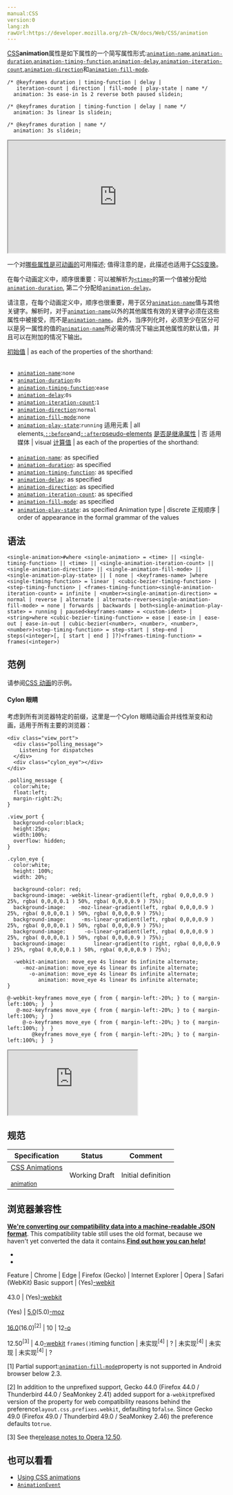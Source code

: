 ```yaml
---
manual:CSS
version:0
lang:zh
rawUrl:https://developer.mozilla.org/zh-CN/docs/Web/CSS/animation
---
```






[CSS](%28448 "")**animation**属性是如下属性的一个简写属性形式:[`animation-name`](%3559 "使用简写属性animation可以很方便地同时设置所有的动画属性。"),[`animation-duration`](%3574 "animation-duration属性指定一个动画周期的时长。"),[`animation-timing-function`](%3578 "CSS animation-timing-function属性定义CSS动画在每一动画周期中执行的节奏。可能值为一或多个 <timing-function>。"),[`animation-delay`](%3561 "animation-delay CSS属性定义动画于何时开始，即从动画应用在元素上到动画开始的这段时间的长度。"),[`animation-iteration-count`](%3576 "animation-iteration-count CSS 属性   定义动画在结束前运行的次数 可以是1次 无限循环."),[`animation-direction`](%3573 "animation-direction CSS 属性指示动画是否反向播放，它通常在简写属性animation中设定")和[`animation-fill-mode`](%3575 "animation-fill-mode 这个 CSS 属性用来指定在动画执行之前和之后如何给动画的目标应用样式。").


```
/* @keyframes duration | timing-function | delay |
   iteration-count | direction | fill-mode | play-state | name */
  animation: 3s ease-in 1s 2 reverse both paused slidein;

/* @keyframes duration | timing-function | delay | name */
  animation: 3s linear 1s slidein;

/* @keyframes duration | name */
  animation: 3s slidein;
```


<iframe src='https://mdn.mozillademos.org/zh-CN/docs/Web/CSS/animation$samples/animation?revision=1298345' width='100%' height='260'></iframe>







一个对[哪些属性是可动画的](%28466 "")可用描述; 值得注意的是，此描述也适用于[CSS变换](%28467 "")。



在每个动画定义中，顺序很重要：可以被解析为[`<time>`](%28228 "<time> CSS 数据类型 表达了以秒（s）或毫秒（ms）为单位的时间的值。于animation、transition及相关属性中使用。")的第一个值被分配给[`animation-duration`](%3574 "animation-duration属性指定一个动画周期的时长。"), 第二个分配给[`animation-delay`](%3561 "animation-delay CSS属性定义动画于何时开始，即从动画应用在元素上到动画开始的这段时间的长度。")。



请注意，在每个动画定义中，顺序也很重要，用于区分[`animation-name`](%3559 "使用简写属性animation可以很方便地同时设置所有的动画属性。")值与其他关键字。解析时，对于[`animation-name`](%3559 "使用简写属性animation可以很方便地同时设置所有的动画属性。")以外的其他属性有效的关键字必须在这些属性中被接受，而不是[`animation-name`](%3559 "使用简写属性animation可以很方便地同时设置所有的动画属性。")。此外，当序列化时，必须至少在区分可以是另一属性的值的[`animation-name`](%3559 "使用简写属性animation可以很方便地同时设置所有的动画属性。")所必需的情况下输出其他属性的默认值，并且可以在附加的情况下输出。


[初始值](%28302 "") | as each of the properties of the shorthand:<br></br>
* [`animation-name`](%3559 "使用简写属性animation可以很方便地同时设置所有的动画属性。"):`none`
* [`animation-duration`](%3574 "animation-duration属性指定一个动画周期的时长。"):`0s`
* [`animation-timing-function`](%3578 "CSS animation-timing-function属性定义CSS动画在每一动画周期中执行的节奏。可能值为一或多个 <timing-function>。"):`ease`
* [`animation-delay`](%3561 "animation-delay CSS属性定义动画于何时开始，即从动画应用在元素上到动画开始的这段时间的长度。"):`0s`
* [`animation-iteration-count`](%3576 "animation-iteration-count CSS 属性   定义动画在结束前运行的次数 可以是1次 无限循环."):`1`
* [`animation-direction`](%3573 "animation-direction CSS 属性指示动画是否反向播放，它通常在简写属性animation中设定"):`normal`
* [`animation-fill-mode`](%3575 "animation-fill-mode 这个 CSS 属性用来指定在动画执行之前和之后如何给动画的目标应用样式。"):`none`
* [`animation-play-state`](%3577 "animation-play-state CSS 属性定义一个动画是否运行或者暂停。可以通过查询它来确定动画是否正在运行。另外，它的值可以被设置为暂停和恢复的动画的重放。"):`running` 
适用元素 | all elements,[`::before`](%26455 "常通过 content 属性来为一个元素添加修饰性的内容。")and[`::after`](%26456 "CSS伪元素::after用来创建一个伪元素，做为已选中元素的最后一个子元素。通常会配合content属性来为该元素添加装饰内容。这个虚拟元素默认是行内元素。")[pseudo-elements](%3563 "") 
[是否是继承属性](%28299 "") | 否 
适用媒体 | visual 
[计算值](%28304 "") | as each of the properties of the shorthand:<br></br>
* [`animation-name`](%3559 "使用简写属性animation可以很方便地同时设置所有的动画属性。"): as specified
* [`animation-duration`](%3574 "animation-duration属性指定一个动画周期的时长。"): as specified
* [`animation-timing-function`](%3578 "CSS animation-timing-function属性定义CSS动画在每一动画周期中执行的节奏。可能值为一或多个 <timing-function>。"): as specified
* [`animation-delay`](%3561 "animation-delay CSS属性定义动画于何时开始，即从动画应用在元素上到动画开始的这段时间的长度。"): as specified
* [`animation-direction`](%3573 "animation-direction CSS 属性指示动画是否反向播放，它通常在简写属性animation中设定"): as specified
* [`animation-iteration-count`](%3576 "animation-iteration-count CSS 属性   定义动画在结束前运行的次数 可以是1次 无限循环."): as specified
* [`animation-fill-mode`](%3575 "animation-fill-mode 这个 CSS 属性用来指定在动画执行之前和之后如何给动画的目标应用样式。"): as specified
* [`animation-play-state`](%3577 "animation-play-state CSS 属性定义一个动画是否运行或者暂停。可以通过查询它来确定动画是否正在运行。另外，它的值可以被设置为暂停和恢复的动画的重放。"): as specified 
Animation type | discrete 
正规顺序 | order of appearance in the formal grammar of the values 


## 语法<a name="语法"></a>

```
<single-animation>#where <single-animation> = <time> || <single-timing-function> || <time> || <single-animation-iteration-count> || <single-animation-direction> || <single-animation-fill-mode> || <single-animation-play-state> || [ none | <keyframes-name> ]where <single-timing-function> = linear | <cubic-bezier-timing-function> | <step-timing-function> | <frames-timing-function><single-animation-iteration-count> = infinite | <number><single-animation-direction> = normal | reverse | alternate | alternate-reverse<single-animation-fill-mode> = none | forwards | backwards | both<single-animation-play-state> = running | paused<keyframes-name> = <custom-ident> | <string>where <cubic-bezier-timing-function> = ease | ease-in | ease-out | ease-in-out | cubic-bezier(<number>, <number>, <number>, <number>)<step-timing-function> = step-start | step-end | steps(<integer>[, [ start | end ] ]?)<frames-timing-function> = frames(<integer>)

```

## 范例<a name="范例"></a>


请参阅[CSS 动画](%28468 "CSS/CSS_animations")的示例。


#### Cylon 眼睛<a name="Cylon_Eye"></a>


考虑到所有浏览器特定的前缀，这里是一个Cylon 眼睛动画合并线性渐变和动画，适用于所有主要的浏览器：


```
<div class="view_port">
  <div class="polling_message">
    Listening for dispatches
  </div>
  <div class="cylon_eye"></div>
</div>
```

```
.polling_message {
  color:white;
  float:left;
  margin-right:2%;            
}

.view_port {
  background-color:black;
  height:25px;
  width:100%;
  overflow: hidden;
}

.cylon_eye {
  color:white;
  height: 100%;
  width: 20%;

  background-color: red;
  background-image: -webkit-linear-gradient(left, rgba( 0,0,0,0.9 ) 25%, rgba( 0,0,0,0.1 ) 50%, rgba( 0,0,0,0.9 ) 75%);
  background-image:    -moz-linear-gradient(left, rgba( 0,0,0,0.9 ) 25%, rgba( 0,0,0,0.1 ) 50%, rgba( 0,0,0,0.9 ) 75%);
  background-image:     -ms-linear-gradient(left, rgba( 0,0,0,0.9 ) 25%, rgba( 0,0,0,0.1 ) 50%, rgba( 0,0,0,0.9 ) 75%);
  background-image:      -o-linear-gradient(left, rgba( 0,0,0,0.9 ) 25%, rgba( 0,0,0,0.1 ) 50%, rgba( 0,0,0,0.9 ) 75%);
  background-image:         linear-gradient(to right, rgba( 0,0,0,0.9 ) 25%, rgba( 0,0,0,0.1 ) 50%, rgba( 0,0,0,0.9 ) 75%);

  -webkit-animation: move_eye 4s linear 0s infinite alternate;
     -moz-animation: move_eye 4s linear 0s infinite alternate;
       -o-animation: move_eye 4s linear 0s infinite alternate;
          animation: move_eye 4s linear 0s infinite alternate;
}

@-webkit-keyframes move_eye { from { margin-left:-20%; } to { margin-left:100%; }  }
   @-moz-keyframes move_eye { from { margin-left:-20%; } to { margin-left:100%; }  }
     @-o-keyframes move_eye { from { margin-left:-20%; } to { margin-left:100%; }  }
        @keyframes move_eye { from { margin-left:-20%; } to { margin-left:100%; }  }
```


<iframe src='https://mdn.mozillademos.org/zh-CN/docs/Web/CSS/animation$samples/Cylon_Eye?revision=1298345' width='null' height='null'></iframe>



## 规范<a name="规范"></a>

Specification | Status | Comment 
 ---  |  ---  |  ---  | 
[CSS Animations<br></br><small>animation</small>](%28469 "") | Working Draft | Initial definition 


## 浏览器兼容性<a name="Browser_compatibility"></a>


**[We&#39;re converting our compatibility data into a machine-readable JSON format](%3344 "")**. This compatibility table still uses the old format, because we haven&#39;t yet converted the data it contains.**[Find out how you can help!](%3392 "")**


* 
* 

Feature | Chrome | Edge | Firefox (Gecko) | Internet Explorer | Opera | Safari (WebKit) 
Basic support | (Yes)[-webkit](%3568 "The name of this feature is prefixed with '-webkit' as this browser considers it experimental")<br></br>43.0 | (Yes)[-webkit](%3568 "The name of this feature is prefixed with '-webkit' as this browser considers it experimental")<br></br>(Yes) | [5.0](%4488 "Released on 2011-06-21.")(5.0)[-moz](%3568 "The name of this feature is prefixed with '-moz' as this browser considers it experimental")<br></br>[16.0](%4098 "Released on 2012-10-09.")(16.0)<sup>[2]</sup> | 10 | 12[-o](%3568 "The name of this feature is prefixed with '-o' as this browser considers it experimental")<br></br>12.50<sup>[3]</sup> | 4.0[-webkit](%3568 "The name of this feature is prefixed with '-webkit' as this browser considers it experimental") 
`frames()`timing function | 未实现<sup>[4]</sup> | ? | 未实现<sup>[4]</sup> | 未实现 | 未实现<sup>[4]</sup> | ? 






[1] Partial support:[`animation-fill-mode`](%3575 "animation-fill-mode 这个 CSS 属性用来指定在动画执行之前和之后如何给动画的目标应用样式。")property is not supported in Android browser below 2.3.



[2] In addition to the unprefixed support, Gecko 44.0 (Firefox 44.0 / Thunderbird 44.0 / SeaMonkey 2.41) added support for a`-webkit`prefixed version of the property for web compatibility reasons behind the preference`layout.css.prefixes.webkit`, defaulting to`false`. Since Gecko 49.0 (Firefox 49.0 / Thunderbird 49.0 / SeaMonkey 2.46) the preference defaults to`true`.



[3] See the[release notes to Opera 12.50](%4491 "").


## 也可以看看<a name="也可以看看"></a>

* [Using CSS animations](%28470 "Tutorial about CSS animations")
* [`AnimationEvent`](%2537 "AnimationEvent 接口表示提供与动画相关的信息的事件。")



